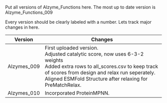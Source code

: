 Put all versions of AIzyme_Functions here. The most up to date version is AIzyme_Functions_009

Every version should be clearly labeled with a number. Lets track major changes in here.

| Version | Changes |
|----------|----------|
| AIzymes_009 | First uploaded version. <br> Adjusted catalytic score, now uses 6-3-2 weights <br> Added extra rows to all_scores.csv to keep track of scores from design and relax run seperately. <br> Aligned ESMFold Structure after relaxing for PreMatchRelax.|
| AIzymes_010 | Incorporated ProteinMPNN.|
